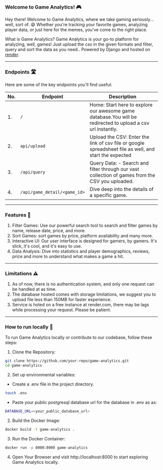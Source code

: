 ### Welcome to Game Analytics! 🎮

Hey there! Welcome to Game Analytics, where we take gaming seriously... well, sort of. 😄 Whether you're tracking your favorite games, analyzing player data, or just here for the memes, you've come to the right place.

What is Game Analytics?
Game Analytics is your go-to platform for analyzing, well, games! Just upload the csv in the given formats and filter, query and sort the data as you need.. Powered by Django and hosted on [render](https://game-analytics.onrender.com).

---

### Endpoints 🛣️
Here are some of the key endpoints you'll find useful:

| No. | Endpoint | Description |
| --- | --- | --- |
| 1. | `/` | Home: Start here to explore our awesome game database.You will be redirected to upload a csv url instantly. |
| 2. | `api/upload` | Upload the CSV: Enter the link of csv file or google spreadsheet file as well, and start the expected |
| 3. |  `/api/query` | Query Data:  - Search and filter through our vast collection of games from the CSV you uploaded.|
| 4. |  `/api/game_detail/<game_id>` | Dive deep into the details of a specific game.

---

### Features 🎉

1. Filter Games: Use our powerful search tool to search and filter games by name, release date, price, and more.
2. Sort Games: sort games by price, platform availability and many more.
3. Interactive UI: Our user interface is designed for gamers, by gamers. It's slick, it's cool, and it's easy to use.
4. Data Analysis: Dive into statistics and player demographics, reviews, price and more to understand what makes a game a hit.

---

### Limitations ⚠️

1. As of now, there is no authentication system, and only one request can be handled at as time.
2. The database hosted comes with storage limitations, we suggest you to upload file less than 150MB for faster experience.
3. Service is hoted on a free instance at render.com, there may be lags while processing your request. Please be patient.

---

### How to run locally 🚀
To run Game Analytics locally or contribute to our codebase, follow these steps:

1. Clone the Repository:

```bash
git clone https://github.com/your-repo/game-analytics.git
cd game-analytics
```

2. Set up environmental variables:
- Create a .env file in the project directory.
```bash
touch .env
```
- Paste your public postgresql database url for the database in .env as as:
```bash
DATABASE_URL=<your_public_database_url>
```

2. Build the Docker Image:

```bash
docker build -t game-analytics .
```

3. Run the Docker Container:

```bash
docker run -p 8000:8000 game-analytics
```

4. Open Your Browser and visit http://localhost:8000 to start exploring Game Analytics locally.

